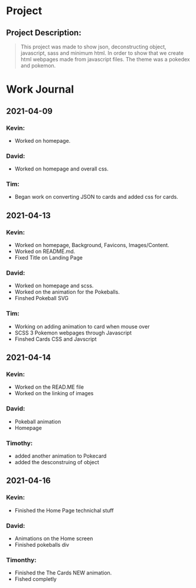 # Project
## Project Description:
> This project was made to show json, deconstructing object, javascript, sass and minimum html.
> In order to show that we create html webpages made from javascript files. 
> The theme was a pokedex and pokemon.

# Work Journal
## 2021-04-09
### Kevin:
- Worked on homepage.
### David:
- Worked on homepage and overall css.
### Tim:
- Began work on converting JSON to cards and added css for cards.



## 2021-04-13
### Kevin:
- Worked on homepage, Background, Favicons, Images/Content.
- Worked on README.md.
- Fixed Title on Landing Page

### David:
- Worked on homepage and scss.
- Worked on the animation for the Pokeballs.
- Finshed Pokeball SVG
### Tim:
- Working on adding animation to card when mouse over
- SCSS 3 Pokemon webpages through Javascript
- Finshed Cards CSS and Javscript

## 2021-04-14

### Kevin:
- Worked on the READ.ME file
- Worked on the linking of images

### David: 
- Pokeball animation
- Homepage

### Timothy:
- added another animation to Pokecard
- added the desconstruing of object 

## 2021-04-16

### Kevin:
- Finished the Home Page technichal stuff

### David:
- Animations on the Home screen
- Finished pokeballs div

### Timonthy: 
- Finished the The Cards NEW animation.
- Fished completly